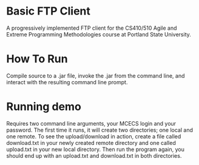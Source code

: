 # Basic FTP Client
A progressively implemented FTP client for the CS410/510 Agile and Extreme Programming Methodologies course at Portland State University.

# How To Run
Compile source to a .jar file, invoke the .jar from the command line, and interact with the resulting command line prompt.

# Running demo
Requires two command line arguments, your MCECS login and your password. The first time it runs, it will create two directories;
one local and one remote. To see the upload/download in action, create a file called download.txt in your newly created
remote directory and one called upload.txt in your new local directory. Then run the program again, you should end up
with an upload.txt and download.txt in both directories.

